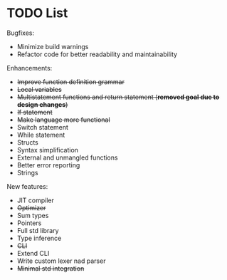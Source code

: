 #  TODO List

Bugfixes:
- Minimize build warnings
- Refactor code for better readability and maintainability

Enhancements:
- ~~Improve function definition grammar~~
- ~~Local variables~~
- ~~Multistatement functions and return statement (__removed goal due to design changes__)~~
- ~~If statement~~
- ~~Make language more functional~~
- Switch statement
- While statement
- Structs
- Syntax simplification
- External and unmangled functions
- Better error reporting
- Strings

New features:
- JIT compiler
- ~~Optimizer~~
- Sum types
- Pointers
- Full std library
- Type inference
- ~~CLI~~
- Extend CLI
- Write custom lexer nad parser
- ~~Minimal std integration~~
